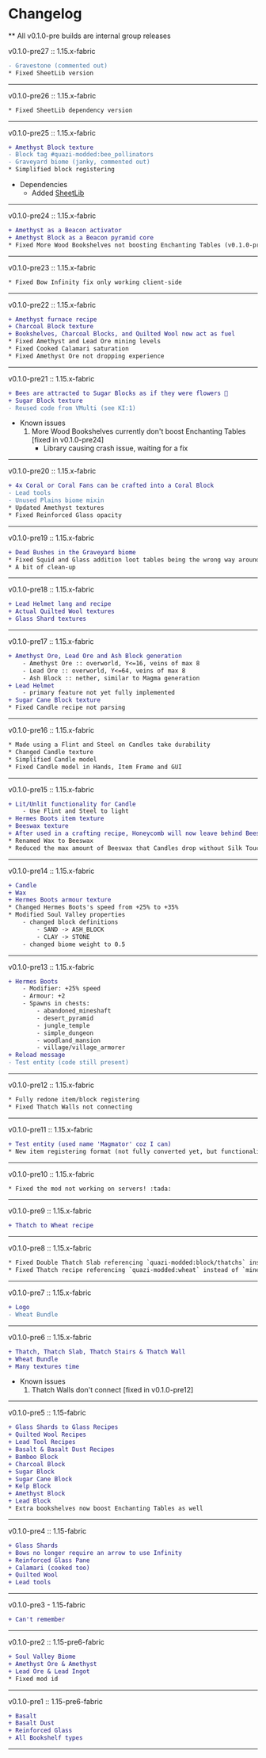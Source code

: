 # Changelog

** All v0.1.0-pre builds are internal group releases

v0.1.0-pre27 :: 1.15.x-fabric
```diff
- Gravestone (commented out)
* Fixed SheetLib version
```

---

v0.1.0-pre26 :: 1.15.x-fabric
```diff
* Fixed SheetLib dependency version
```

---

v0.1.0-pre25 :: 1.15.x-fabric
```diff
+ Amethyst Block texture
- Block tag #quazi-modded:bee_pollinators
- Graveyard biome (janky, commented out)
* Simplified block registering
```
- Dependencies
    + Added [SheetLib](https://www.curseforge.com/minecraft/mc-mods/sheet-lib)

---

v0.1.0-pre24 :: 1.15.x-fabric
```diff
+ Amethyst as a Beacon activator
+ Amethyst Block as a Beacon pyramid core
* Fixed More Wood Bookshelves not boosting Enchanting Tables (v0.1.0-pre21.KI:1)
```

---

v0.1.0-pre23 :: 1.15.x-fabric
```diff
* Fixed Bow Infinity fix only working client-side
```

---

v0.1.0-pre22 :: 1.15.x-fabric
```diff
+ Amethyst furnace recipe
+ Charcoal Block texture
+ Bookshelves, Charcoal Blocks, and Quilted Wool now act as fuel
* Fixed Amethyst and Lead Ore mining levels
* Fixed Cooked Calamari saturation
* Fixed Amethyst Ore not dropping experience
```

---

v0.1.0-pre21 :: 1.15.x-fabric
```diff
+ Bees are attracted to Sugar Blocks as if they were flowers 🐝
+ Sugar Block texture
- Reused code from VMulti (see KI:1)
```
- Known issues
    1. More Wood Bookshelves currently don't boost Enchanting Tables [fixed in v0.1.0-pre24]
        - Library causing crash issue, waiting for a fix

---

v0.1.0-pre20 :: 1.15.x-fabric
```diff
+ 4x Coral or Coral Fans can be crafted into a Coral Block
- Lead tools
- Unused Plains biome mixin
* Updated Amethyst textures
* Fixed Reinforced Glass opacity
```

---

v0.1.0-pre19 :: 1.15.x-fabric
```diff
+ Dead Bushes in the Graveyard biome
* Fixed Squid and Glass addition loot tables being the wrong way around
* A bit of clean-up
```

---

v0.1.0-pre18 :: 1.15.x-fabric
```diff
+ Lead Helmet lang and recipe
+ Actual Quilted Wool textures
+ Glass Shard textures
```

---

v0.1.0-pre17 :: 1.15.x-fabric
```diff
+ Amethyst Ore, Lead Ore and Ash Block generation
    - Amethyst Ore :: overworld, Y<=16, veins of max 8
    - Lead Ore :: overworld, Y<=64, veins of max 8
    - Ash Block :: nether, similar to Magma generation
+ Lead Helmet
    - primary feature not yet fully implemented
+ Sugar Cane Block texture
* Fixed Candle recipe not parsing
```

---

v0.1.0-pre16 :: 1.15.x-fabric
```diff
* Made using a Flint and Steel on Candles take durability
* Changed Candle texture
* Simplified Candle model
* Fixed Candle model in Hands, Item Frame and GUI
```

---

v0.1.0-pre15 :: 1.15.x-fabric
```diff
+ Lit/Unlit functionality for Candle
    - Use Flint and Steel to light
+ Hermes Boots item texture
+ Beeswax texture
+ After used in a crafting recipe, Honeycomb will now leave behind Beeswax
* Renamed Wax to Beeswax
* Reduced the max amount of Beeswax that Candles drop without Silk Touch from 2 to 1
```

---

v0.1.0-pre14 :: 1.15.x-fabric
```diff
+ Candle
+ Wax
+ Hermes Boots armour texture
* Changed Hermes Boots's speed from +25% to +35%
* Modified Soul Valley properties
    - changed block definitions
        - SAND -> ASH_BLOCK
        - CLAY -> STONE
    - changed biome weight to 0.5
```

---

v0.1.0-pre13 :: 1.15.x-fabric
```diff
+ Hermes Boots
    - Modifier: +25% speed
    - Armour: +2
    - Spawns in chests:
        - abandoned_mineshaft
        - desert_pyramid
        - jungle_temple
        - simple_dungeon
        - woodland_mansion
        - village/village_armorer
+ Reload message
- Test entity (code still present)
```

---

v0.1.0-pre12 :: 1.15.x-fabric
```diff
* Fully redone item/block registering
* Fixed Thatch Walls not connecting
```

---

v0.1.0-pre11 :: 1.15.x-fabric
```diff
+ Test entity (used name 'Magmator' coz I can)
* New item registering format (not fully converted yet, but functionality is no different)
```

---

v0.1.0-pre10 :: 1.15.x-fabric
```diff
* Fixed the mod not working on servers! :tada:
```

---

v0.1.0-pre9 :: 1.15.x-fabric
```diff
+ Thatch to Wheat recipe
```

---

v0.1.0-pre8 :: 1.15.x-fabric
```diff
* Fixed Double Thatch Slab referencing `quazi-modded:block/thatchs` instead of `quazi-modded:block/thatch`
* Fixed Thatch recipe referencing `quazi-modded:wheat` instead of `minecraft:wheat`
```

---

v0.1.0-pre7 :: 1.15.x-fabric
```diff
+ Logo
- Wheat Bundle
```

---

v0.1.0-pre6 :: 1.15.x-fabric
```diff
+ Thatch, Thatch Slab, Thatch Stairs & Thatch Wall
+ Wheat Bundle
+ Many textures time
```
- Known issues
    1. Thatch Walls don't connect [fixed in v0.1.0-pre12]

---

v0.1.0-pre5 :: 1.15-fabric
```diff
+ Glass Shards to Glass Recipes
+ Quilted Wool Recipes
+ Lead Tool Recipes
+ Basalt & Basalt Dust Recipes
+ Bamboo Block
+ Charcoal Block
+ Sugar Block
+ Sugar Cane Block
+ Kelp Block
+ Amethyst Block
+ Lead Block
* Extra bookshelves now boost Enchanting Tables as well
```

---

v0.1.0-pre4 :: 1.15-fabric
```diff
+ Glass Shards
+ Bows no longer require an arrow to use Infinity
+ Reinforced Glass Pane
+ Calamari (cooked too)
+ Quilted Wool
+ Lead tools
```

---

v0.1.0-pre3 - 1.15-fabric
```diff
+ Can't remember
```

---

v0.1.0-pre2 :: 1.15-pre6-fabric
```diff
+ Soul Valley Biome
+ Amethyst Ore & Amethyst
+ Lead Ore & Lead Ingot
* Fixed mod id
```

---

v0.1.0-pre1 :: 1.15-pre6-fabric
```diff
+ Basalt
+ Basalt Dust
+ Reinforced Glass
+ All Bookshelf types
```

---
